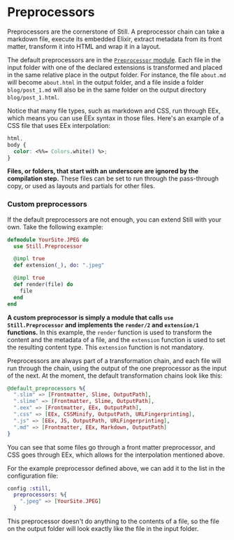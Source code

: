 # Preprocessors

Preprocessors are the cornerstone of Still. A preprocessor chain can take a markdown file, execute its embedded Elixir, extract metadata from its front matter, transform it into HTML and wrap it in a layout.

The default preprocessors are in the [`Preprocessor` module](https://github.com/subvisual/still/blob/master/lib/still/preprocessor.ex#L16). Each file in the input folder with one of the declared extensions is transformed and placed in the same relative place in the output folder. For instance, the file `about.md` will become `about.html` in the output folder, and a file inside a folder `blog/post_1.md` will also be in the same folder on the output directory `blog/post_1.html`.

Notice that many file types, such as markdown and CSS, run through EEx, which means you can use EEx syntax in those files. Here's an example of a CSS file that uses EEx interpolation:

```css
html,
body {
  color: <%%= Colors.white() %>;
}
```

**Files, or folders, that start with an underscore are ignored by the compilation step.** These files can be set to run through the pass-through copy, or used as layouts and partials for other files.

### Custom preprocessors

If the default preprocessors are not enough, you can extend Still with your own. Take the following example:

```elixir
defmodule YourSite.JPEG do
  use Still.Preprocessor

  @impl true
  def extension(_), do: ".jpeg"

  @impl true
  def render(file) do
    file
  end
end
```

**A custom preprocessor is simply a module that calls `use Still.Preprocessor` and implements the `render/2` and `extension/1` functions.** In this example, the `render` function is used to transform the content and the metadata of a file, and the `extension` function is used to set the resulting content type. This `extension` function is not mandatory.

Preprocessors are always part of a transformation chain, and each file will run through the chain, using the output of the one preprocessor as the input of the next. At the moment, the default transformation chains look like this:

```elixir
@default_preprocessors %{
  ".slim" => [Frontmatter, Slime, OutputPath],
  ".slime" => [Frontmatter, Slime, OutputPath],
  ".eex" => [Frontmatter, EEx, OutputPath],
  ".css" => [EEx, CSSMinify, OutputPath, URLFingerprinting],
  ".js" => [EEx, JS, OutputPath, URLFingerprinting],
  ".md" => [Frontmatter, EEx, Markdown, OutputPath]
}
```

You can see that some files go through a front matter preprocessor, and CSS goes through EEx, which allows for the interpolation mentioned above.

For the example preprocessor defined above, we can add it to the list in the configuration file:

```elixir
config :still,
  preprocessors: %{
    ".jpeg" => [YourSite.JPEG]
  }
```

This preprocessor doesn't do anything to the contents of a file, so the file on the output folder will look exactly like the file in the input folder.
